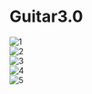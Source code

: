 # Guitar3.0
![1](https://github.com/09143797/guitar3.0/blob/master/1.png)<br/>
![2](https://github.com/09143797/guitar3.0/blob/master/2.png)<br/>
![3](https://github.com/09143797/guitar3.0/blob/master/3.png)<br/>
![4](https://github.com/09143797/guitar3.0/blob/master/4.png)<br/>
![5](https://github.com/09143797/guitar3.0/blob/master/5.png)<br/>
